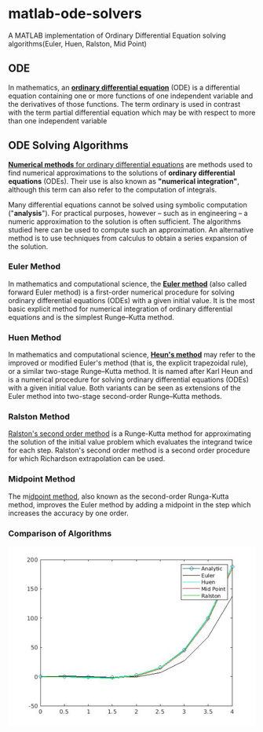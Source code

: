 # matlab-ode-solvers
A MATLAB implementation of Ordinary Differential Equation solving algorithms(Euler, Huen, Ralston, Mid Point)  
## ODE
In mathematics, an [**ordinary differential equation**](https://en.wikipedia.org/wiki/Ordinary_differential_equation) (ODE) is a differential equation containing one or more functions of one independent variable and the derivatives of those functions. The term ordinary is used in contrast with the term partial differential equation which may be with respect to more than one independent variable
## ODE Solving Algorithms
[**Numerical methods** for ordinary differential equations](https://en.wikipedia.org/wiki/Numerical_methods_for_ordinary_differential_equations) are methods used to find numerical approximations to the solutions of **ordinary differential equations** (ODEs). Their use is also known as **"numerical integration"**, although this term can also refer to the computation of integrals.

Many differential equations cannot be solved using symbolic computation ("**analysis**"). For practical purposes, however – such as in engineering – a numeric approximation to the solution is often sufficient. The algorithms studied here can be used to compute such an approximation. An alternative method is to use techniques from calculus to obtain a series expansion of the solution.

### Euler Method
In mathematics and computational science, the [**Euler method**](https://en.wikipedia.org/wiki/Euler_method) (also called forward Euler method) is a first-order numerical procedure for solving ordinary differential equations (ODEs) with a given initial value. It is the most basic explicit method for numerical integration of ordinary differential equations and is the simplest Runge–Kutta method. 
### Huen Method
In mathematics and computational science, [**Heun's method**](https://en.wikipedia.org/wiki/Heun%27s_method) may refer to the improved or modified Euler's method (that is, the explicit trapezoidal rule), or a similar two-stage Runge–Kutta method. It is named after Karl Heun and is a numerical procedure for solving ordinary differential equations (ODEs) with a given initial value. Both variants can be seen as extensions of the Euler method into two-stage second-order Runge–Kutta methods.
### Ralston Method
[Ralston's second order method](http://www.mymathlib.com/diffeq/runge-kutta/runge_kutta_ralston_2.html) is a Runge-Kutta method for approximating the solution of the initial value problem which evaluates the integrand twice for each step. Ralston's second order method is a second order procedure for which Richardson extrapolation can be used.
### Midpoint Method
The m[idpoint method](https://www.efunda.com/math/num_ode/num_ode.cfm#:~:text=The%20midpoint%20method%2C%20also%20known,the%20accuracy%20by%20one%20order.), also known as the second-order Runga-Kutta method, improves the Euler method by adding a midpoint in the step which increases the accuracy by one order.

### Comparison of Algorithms
![ode_methods_comparison](images/ode_methods_comparison.jpg)
